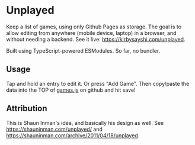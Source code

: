 # Unplayed

Keep a list of games, using only Github Pages as storage. The goal is to allow editing from anywhere (mobile device, laptop) in a browser, and without needing a backend. See it live: https://kirbysayshi.com/unplayed.

Built using TypeScript-powered ESModules. So far, no bundler.

## Usage

Tap and hold an entry to edit it. Or press "Add Game". Then copy/paste the data into the TOP of [games.js](./games.js) on github and hit save!

## Attribution

This is Shaun Inman's idea, and basically his design as well. See https://shauninman.com/unplayed/ and https://shauninman.com/archive/2011/04/18/unplayed. 

